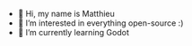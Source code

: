 - 👋 Hi, my name is Matthieu
- 👀 I’m interested in everything open-source :)
- 🌱 I’m currently learning Godot

<!---
tigresansrayure/tigresansrayure is a ✨ special ✨ repository because its `README.md` (this file) appears on your GitHub profile.
You can click the Preview link to take a look at your changes.
--->
